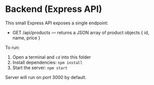 # Backend (Express API)

This small Express API exposes a single endpoint:

- GET /api/products — returns a JSON array of product objects { id, name, price }

To run:

1. Open a terminal and `cd` into this folder
2. Install dependencies: `npm install`
3. Start the server: `npm start`

Server will run on port 3000 by default.
